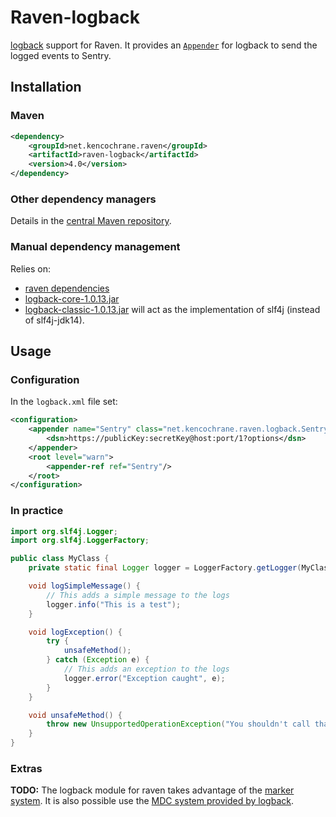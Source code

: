 # Raven-logback
[logback](http://logback.qos.ch/) support for Raven.
It provides an [`Appender`](http://logback.qos.ch/apidocs/ch/qos/logback/core/Appender.html)
for logback to send the logged events to Sentry.

## Installation

### Maven
```xml
<dependency>
    <groupId>net.kencochrane.raven</groupId>
    <artifactId>raven-logback</artifactId>
    <version>4.0</version>
</dependency>
```

### Other dependency managers
Details in the [central Maven repository](https://search.maven.org/#artifactdetails%7Cnet.kencochrane.raven%7Craven-logback%7C4.0%7Cjar).

### Manual dependency management
Relies on:

 - [raven dependencies](../raven)
 - [logback-core-1.0.13.jar](https://search.maven.org/#artifactdetails%7Cch.qos.logback%7Clogback-core%7C1.0.13%7Cjar)
 - [logback-classic-1.0.13.jar](https://search.maven.org/#artifactdetails%7Cch.qos.logback%7Clogback-classic%7C1.0.13%7Cjar)
 will act as the implementation of slf4j (instead of slf4j-jdk14).

## Usage
### Configuration
In the `logback.xml` file set:

```xml
<configuration>
    <appender name="Sentry" class="net.kencochrane.raven.logback.SentryAppender">
        <dsn>https://publicKey:secretKey@host:port/1?options</dsn>
    </appender>
    <root level="warn">
        <appender-ref ref="Sentry"/>
    </root>
</configuration>
```

### In practice
```java
import org.slf4j.Logger;
import org.slf4j.LoggerFactory;

public class MyClass {
    private static final Logger logger = LoggerFactory.getLogger(MyClass.class);

    void logSimpleMessage() {
        // This adds a simple message to the logs
        logger.info("This is a test");
    }

    void logException() {
        try {
            unsafeMethod();
        } catch (Exception e) {
            // This adds an exception to the logs
            logger.error("Exception caught", e);
        }
    }

    void unsafeMethod() {
        throw new UnsupportedOperationException("You shouldn't call that");
    }
}
```

### Extras
**TODO:**
The logback module for raven takes advantage of the [marker system](http://www.slf4j.org/faq.html#fatal).
It is also possible use the [MDC system provided by logback](http://logback.qos.ch/manual/mdc.html).
